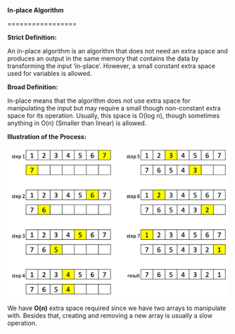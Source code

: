 <!-- Output copied to clipboard! -->

<!-- You have some errors, warnings, or alerts. If you are using reckless mode, turn it off to see inline alerts.
* ERRORs: 0
* WARNINGs: 0
* ALERTS: 1 -->

**In-place Algorithm**

=================

**Strict Definition:** 

An in-place algorithm is an algorithm that does not need an extra space and produces an output in the same memory that contains the data by transforming the input ‘in-place’. However, a small constant extra space used for variables is allowed.

**Broad Definition:**  

In-place means that the algorithm does not use extra space for manipulating the input but may require a small though non-constant extra space for its operation. Usually, this space is O(log n), though sometimes anything in O(n) (Smaller than linear) is allowed.

**Illustration of the Process:**


![alt_text](https://github.com/firoze-hossain/LeetCode/blob/master/src/com/leetcode/images/inplace-algo.png "In Place Algorithm")


We have **O(n)** extra space required since we have two arrays to manipulate with. Besides that, creating and removing a new array is usually a slow operation.
